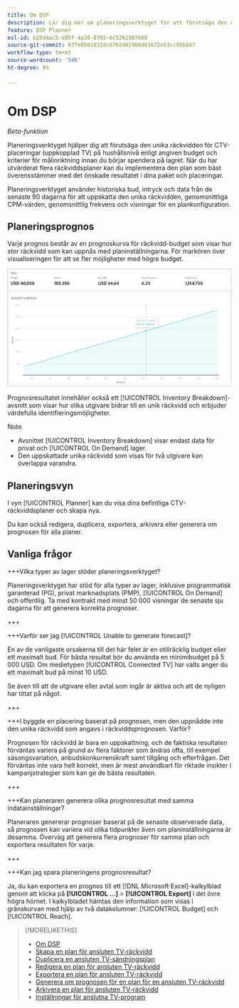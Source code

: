 ```yaml
---
title: Om DSP
description: Lär dig mer om planeringsverktyget för att förutsäga den unika räckvidden för utplaceringar av uppkopplade TV-apparater (CTV) enligt angiven budget och målinriktningskriterier.
feature: DSP Planner
exl-id: b25d4ac5-e85f-4a38-8765-6c5261987668
source-git-commit: 67fe8581832dc0762d62908d01672e53cc95b847
workflow-type: tm+mt
source-wordcount: '546'
ht-degree: 0%

---
```


# Om DSP

<!-- rename all titles/descriptions from "CTV reach planner" to "campaign reach planner" -->

*Beta-funktion*

Planeringsverktyget hjälper dig att förutsäga den unika räckvidden för CTV-placeringar (uppkopplad TV) på hushållsnivå enligt angiven budget och kriterier för målinriktning innan du börjar spendera på lagret. När du har utvärderat flera räckviddsplaner kan du implementera den plan som bäst överensstämmer med det önskade resultatet i dina paket och placeringar.

Planeringsverktyget använder historiska bud, intryck och data från de senaste 90 dagarna för att uppskatta den unika räckvidden, genomsnittliga CPM-värden, genomsnittlig frekvens och visningar för en plankonfiguration.

## Planeringsprognos

Varje prognos består av en prognoskurva för räckvidd-budget som visar hur stor räckvidd som kan uppnås med planinställningarna. För markören över visualiseringen för att se fler möjligheter med högre budget.

![Planeringsprognos](/help/dsp/assets/planner-forecast.png "Planeringsprognos")

Prognosresultatet innehåller också ett [!UICONTROL Inventory Breakdown]-avsnitt som visar hur olika utgivare bidrar till en unik räckvidd och erbjuder värdefulla identifieringsmöjligheter.

>[!NOTE]
>
>* Avsnittet [!UICONTROL Inventory Breakdown] visar endast data för privat och [!UICONTROL On Demand] lager.
>* Den uppskattade unika räckvidd som visas för två utgivare kan överlappa varandra.

## Planeringsvyn

I vyn [!UICONTROL Planner] kan du visa dina befintliga CTV-räckviddsplaner och skapa nya.

Du kan också redigera, duplicera, exportera, arkivera eller generera om prognosen för alla planer.

## Vanliga frågor

+++Vilka typer av lager stöder planeringsverktyget?

Planeringsverktyget har stöd för alla typer av lager, inklusive programmatisk garanterad (PG), privat marknadsplats (PMP), [!UICONTROL On Demand] och offentlig. Ta med kontrakt med minst 50 000 visningar de senaste sju dagarna för att generera korrekta prognoser.

+++

+++Varför ser jag [!UICONTROL Unable to generate forecast]?

En av de vanligaste orsakerna till det här felet är en otillräcklig budget eller ett maximalt bud. För bästa resultat bör du använda en minimibudget på 5 000 USD. Om medietypen [!UICONTROL Connected TV] har valts anger du ett maximalt bud på minst 10 USD.

Se även till att de utgivare eller avtal som ingår är aktiva och att de nyligen har tittat på något.

+++

+++I byggde en placering baserat på prognosen, men den uppnådde inte den unika räckvidd som angavs i räckviddsprognosen. Varför?

Prognosen för räckvidd är bara en uppskattning, och de faktiska resultaten förväntas variera på grund av flera faktorer som ändras ofta, till exempel säsongsvariation, anbudskonkurrenskraft samt tillgång och efterfrågan. Det förväntas inte vara helt korrekt, men är mest användbart för riktade insikter i kampanjstrategier som kan ge de bästa resultaten.

+++

+++Kan planeraren generera olika prognosresultat med samma indatainställningar?

Planeraren genererar prognoser baserat på de senaste observerade data, så prognosen kan variera vid olika tidpunkter även om planinställningarna är desamma. Överväg att generera flera prognoser för samma plan och exportera resultaten för varje.

+++

+++Kan jag spara planeringens prognosresultat?

Ja, du kan exportera en prognos till ett [!DNL Microsoft Excel]-kalkylblad genom att klicka på **[!UICONTROL ...]** > **[!UICONTROL Export]** i det övre högra hörnet. I kalkylbladet hämtas den information som visas i gränskurvan med hjälp av två datakolumner: [!UICONTROL Budget] och [!UICONTROL Reach].

>[!MORELIKETHIS]
>
>* [Om DSP ](planner-about.md)
>* [Skapa en plan för ansluten TV-räckvidd](planner-create.md)
>* [Duplicera en ansluten TV-sändningsplan](planner-duplicate.md)
>* [Redigera en plan för ansluten TV-räckvidd](planner-edit.md)
>* [Exportera en plan för ansluten TV-räckvidd](planner-export.md)
>* [Generera om prognosen för en plan för en ansluten TV-räckvidd](planner-forecast.md)
>* [Arkivera en plan för ansluten TV-räckvidd](planner-archive.md)
>* [Inställningar för anslutna TV-program ](planner-settings.md)
